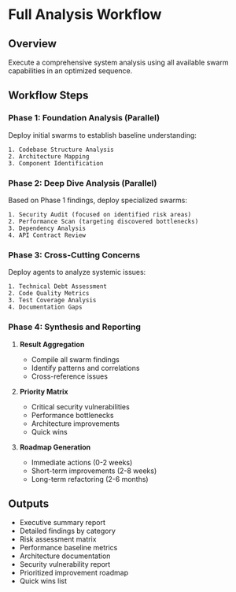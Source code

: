 # Full Analysis Workflow

## Overview
Execute a comprehensive system analysis using all available swarm capabilities in an optimized sequence.

## Workflow Steps

### Phase 1: Foundation Analysis (Parallel)
Deploy initial swarms to establish baseline understanding:
```
1. Codebase Structure Analysis
2. Architecture Mapping
3. Component Identification
```

### Phase 2: Deep Dive Analysis (Parallel)
Based on Phase 1 findings, deploy specialized swarms:
```
1. Security Audit (focused on identified risk areas)
2. Performance Scan (targeting discovered bottlenecks)
3. Dependency Analysis
4. API Contract Review
```

### Phase 3: Cross-Cutting Concerns
Deploy agents to analyze systemic issues:
```
1. Technical Debt Assessment
2. Code Quality Metrics
3. Test Coverage Analysis
4. Documentation Gaps
```

### Phase 4: Synthesis and Reporting
1. **Result Aggregation**
   - Compile all swarm findings
   - Identify patterns and correlations
   - Cross-reference issues

2. **Priority Matrix**
   - Critical security vulnerabilities
   - Performance bottlenecks
   - Architecture improvements
   - Quick wins

3. **Roadmap Generation**
   - Immediate actions (0-2 weeks)
   - Short-term improvements (2-8 weeks)
   - Long-term refactoring (2-6 months)

## Outputs
- Executive summary report
- Detailed findings by category
- Risk assessment matrix
- Performance baseline metrics
- Architecture documentation
- Security vulnerability report
- Prioritized improvement roadmap
- Quick wins list